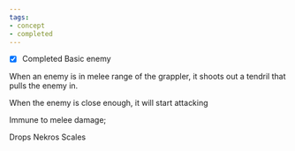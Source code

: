 ```yaml
---
tags:
- concept
- completed
---
```


- [x] Completed
Basic enemy

When an enemy is in melee range of the grappler, it shoots out a tendril that pulls the enemy in.

When the enemy is close enough, it will start attacking

Immune to melee damage;

Drops Nekros Scales